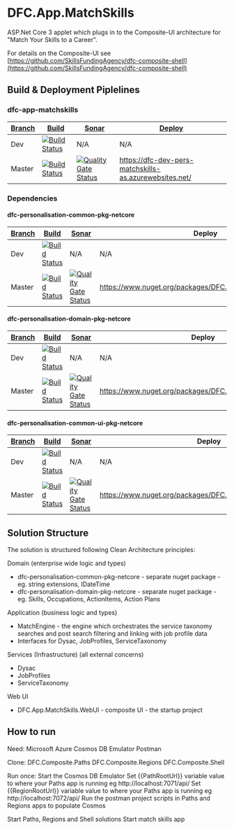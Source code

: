 # DFC.App.MatchSkills

ASP.Net Core 3 applet which plugs in to the Composite-UI architecture for "Match Your Skills to a Career".

For details on the Composite-UI see [https://github.com/SkillsFundingAgency/dfc-composite-shell](https://github.com/SkillsFundingAgency/dfc-composite-shell)

## Build & Deployment Piplelines

### dfc-app-matchskills

| [Branch](https://github.com/SkillsFundingAgency/dfc-app-matchskills) | [Build](https://sfa-gov-uk.visualstudio.com/Digital%20First%20Careers/_build?definitionId=1944&_a=summary) | [Sonar](https://sonarcloud.io/dashboard?branch=dev&id=SonarCloud.SkillsFundingAgency.dfc-app-matchskills) | [Deploy](https://sfa-gov-uk.visualstudio.com/Digital%20First%20Careers/_release?_a=releases&view=mine&definitionId=116)
--- | --- | --- | ---
Dev   | [![Build Status](https://sfa-gov-uk.visualstudio.com/Digital%20First%20Careers/_apis/build/status/Personalisation/dfc-app-matchskills?branchName=dev)](https://sfa-gov-uk.visualstudio.com/Digital%20First%20Careers/_build/latest?definitionId=1944&branchName=dev)       | N/A | N/A
Master| [![Build Status](https://sfa-gov-uk.visualstudio.com/Digital%20First%20Careers/_apis/build/status/Personalisation/dfc-app-matchskills?branchName=master)](https://sfa-gov-uk.visualstudio.com/Digital%20First%20Careers/_build/latest?definitionId=1944&branchName=master) | [![Quality Gate Status](https://sonarcloud.io/api/project_badges/measure?project=SonarCloud.SkillsFundingAgency.dfc-app-matchskills&metric=alert_status)](https://sonarcloud.io/dashboard?id=SonarCloud.SkillsFundingAgency.dfc-app-matchskills) | https://dfc-dev-pers-matchskills-as.azurewebsites.net/

### Dependencies

#### dfc-personalisation-common-pkg-netcore

| [Branch](https://github.com/SkillsFundingAgency/dfc-personalisation-common-pkg-netcore) | [Build](https://sfa-gov-uk.visualstudio.com/Digital%20First%20Careers/_build?definitionId=1922&_a=summary) | [Sonar](https://sonarcloud.io/dashboard?branch=dev&id=SonarCloud.SkillsFundingAgency.dfc-personalisation-common-pkg-netcore) | Deploy
--- | --- | --- | ---
Dev   | [![Build Status](https://sfa-gov-uk.visualstudio.com/Digital%20First%20Careers/_apis/build/status/Personalisation/dfc-personalisation-common-pkg-netcore?branchName=dev)](https://sfa-gov-uk.visualstudio.com/Digital%20First%20Careers/_build/latest?definitionId=1922&branchName=dev)       | N/A | N/A
Master| [![Build Status](https://sfa-gov-uk.visualstudio.com/Digital%20First%20Careers/_apis/build/status/Personalisation/dfc-personalisation-common-pkg-netcore?branchName=master)](https://sfa-gov-uk.visualstudio.com/Digital%20First%20Careers/_build/latest?definitionId=1922&branchName=master) | [![Quality Gate Status](https://sonarcloud.io/api/project_badges/measure?project=SonarCloud.SkillsFundingAgency.dfc-personalisation-common-pkg-netcore&metric=alert_status)](https://sonarcloud.io/dashboard?id=SonarCloud.SkillsFundingAgency.dfc-personalisation-common-pkg-netcore) | https://www.nuget.org/packages/DFC.Personalisation.Common/

#### dfc-personalisation-domain-pkg-netcore

| [Branch](https://github.com/SkillsFundingAgency/dfc-personalisation-domain-pkg-netcore) | [Build](https://sfa-gov-uk.visualstudio.com/Digital%20First%20Careers/_build?definitionId=1943&_a=summary) | [Sonar](https://sonarcloud.io/dashboard?branch=dev&id=SonarCloud.SkillsFundingAgency.dfc-personalisation-domain-pkg-netcore) | Deploy
--- | --- | --- | ---
Dev   | [![Build Status](https://sfa-gov-uk.visualstudio.com/Digital%20First%20Careers/_apis/build/status/Personalisation/dfc-personalisation-domain-pkg-netcore?branchName=dev)](https://sfa-gov-uk.visualstudio.com/Digital%20First%20Careers/_build/latest?definitionId=1943&branchName=dev)       | N/A | N/A
Master| [![Build Status](https://sfa-gov-uk.visualstudio.com/Digital%20First%20Careers/_apis/build/status/Personalisation/dfc-personalisation-domain-pkg-netcore?branchName=master)](https://sfa-gov-uk.visualstudio.com/Digital%20First%20Careers/_build/latest?definitionId=1943&branchName=master) | [![Quality Gate Status](https://sonarcloud.io/api/project_badges/measure?project=SonarCloud.SkillsFundingAgency.dfc-personalisation-domain-pkg-netcore&metric=alert_status)](https://sonarcloud.io/dashboard?id=SonarCloud.SkillsFundingAgency.dfc-personalisation-domain-pkg-netcore) | https://www.nuget.org/packages/DFC.Personalisation.Domain/

#### dfc-personalisation-common-ui-pkg-netcore

| [Branch](https://github.com/SkillsFundingAgency/dfc-personalisation-common-ui-pkg-netcore) | [Build](https://sfa-gov-uk.visualstudio.com/Digital%20First%20Careers/_build?definitionId=1926&_a=summary) | [Sonar](https://sonarcloud.io/dashboard?branch=dev&id=SonarCloud.SkillsFundingAgency.dfc-personalisation-common-ui-pkg-netcore) | Deploy
--- | --- | --- | ---
Dev   | [![Build Status](https://sfa-gov-uk.visualstudio.com/Digital%20First%20Careers/_apis/build/status/Personalisation/dfc-personalisation-common-ui-pkg-netcore?branchName=dev)](https://sfa-gov-uk.visualstudio.com/Digital%20First%20Careers/_build/latest?definitionId=1926&branchName=dev)       | N/A | N/A
Master| [![Build Status](https://sfa-gov-uk.visualstudio.com/Digital%20First%20Careers/_apis/build/status/Personalisation/dfc-personalisation-common-ui-pkg-netcore?branchName=master)](https://sfa-gov-uk.visualstudio.com/Digital%20First%20Careers/_build/latest?definitionId=1926&branchName=master) | [![Quality Gate Status](https://sonarcloud.io/api/project_badges/measure?project=SonarCloud.SkillsFundingAgency.dfc-personalisation-common-ui-pkg-netcore&metric=alert_status)](https://sonarcloud.io/dashboard?id=SonarCloud.SkillsFundingAgency.dfc-personalisation-common-ui-pkg-netcore) | https://www.nuget.org/packages/DFC.Personalisation.CommonUI/



## Solution Structure

The solution is structured following Clean Architecture principles: 

Domain (enterprise wide logic and types)
- dfc-personalisation-common-pkg-netcore - separate nuget package - eg. string extensions, IDateTime
- dfc-personalisation-domain-pkg-netcore - separate nuget package - eg. Skills, Occupations, ActionItems, Action Plans

Application (business logic and types)
- MatchEngine - the engine which orchestrates the service taxonomy searches and post search filtering and linking with job profile data
- Interfaces for Dysac, JobProfiles, ServiceTaxonomy

Services (Infrastructure) (all external concerns)
- Dysac
- JobProfiles
- ServiceTaxonomy

Web UI
- DFC.App.MatchSkills.WebUI - composite UI - the startup project


## How to run

Need:
Microsoft Azure Cosmos DB Emulator
Postman

Clone:
DFC.Composite.Paths
DFC.Composite.Regions
DFC.Composite.Shell

Run once:
Start the Cosmos DB Emulator
Set {{PathRootUrl}} variable value to where your Paths app is running eg http://localhost:7071/api/
Set {{RegionRootUrl}} variable value to where your Paths app is running eg http://localhost:7072/api/
Run the postman project scripts in Paths and Regions apps to populate Cosmos

Start Paths, Regions and Shell solutions
Start match skills app 


